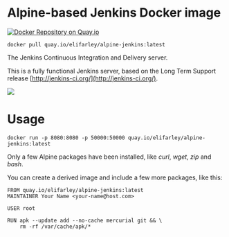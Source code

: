 # Alpine-based Jenkins Docker image
[![Docker Repository on Quay.io](https://quay.io/repository/elifarley/alpine-jenkins/status "Docker Repository on Quay.io")](https://quay.io/repository/elifarley/alpine-jenkins)

``docker pull quay.io/elifarley/alpine-jenkins:latest``

The Jenkins Continuous Integration and Delivery server.

This is a fully functional Jenkins server, based on the Long Term Support release
[http://jenkins-ci.org/](http://jenkins-ci.org/).


<img src="http://jenkins-ci.org/sites/default/files/jenkins_logo.png"/>


# Usage

```
docker run -p 8080:8080 -p 50000:50000 quay.io/elifarley/alpine-jenkins:latest
```

Only a few Alpine packages have been installed, like *curl*, *wget*, *zip* and *bash*.

You can create a derived image and include a few more packages, like this:

```
FROM quay.io/elifarley/alpine-jenkins:latest
MAINTAINER Your Name <your-name@host.com>

USER root

RUN apk --update add --no-cache mercurial git && \
    rm -rf /var/cache/apk/*

```
